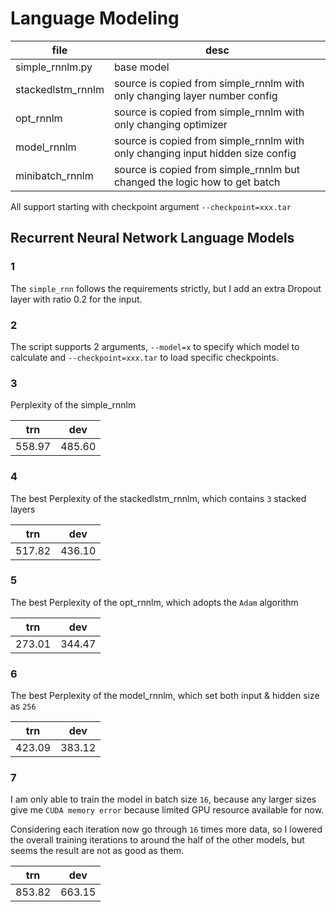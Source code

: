 # Language Modeling

file | desc
-|-
simple_rnnlm.py | base model
stackedlstm_rnnlm | source is copied from simple_rnnlm with only changing layer number config
opt_rnnlm | source is copied from simple_rnnlm with only changing optimizer
model_rnnlm | source is copied from simple_rnnlm with only changing input hidden size config
minibatch_rnnlm | source is copied from simple_rnnlm but changed the logic how to get batch

All support starting with checkpoint argument `--checkpoint=xxx.tar`

## Recurrent Neural Network Language Models

### 1

The `simple_rnn` follows the requirements strictly, but I add an extra Dropout layer with ratio 0.2 for the input.

### 2

The script supports 2 arguments, `--model=x` to specify which model to calculate and `--checkpoint=xxx.tar` to load specific checkpoints.

### 3

Perplexity of the simple_rnnlm

trn | dev
-|-
558.97 | 485.60

### 4

The best Perplexity of the stackedlstm_rnnlm, which contains `3` stacked layers

trn | dev
-|-
517.82 | 436.10

### 5

The best Perplexity of the opt_rnnlm, which adopts the `Adam` algorithm

trn | dev
-|-
273.01 | 344.47

### 6

The best Perplexity of the model_rnnlm, which set both input & hidden size as `256`

trn | dev
-|-
423.09 | 383.12

### 7

I am only able to train the model in batch size `16`, because any larger sizes give me `CUDA memory error` because limited GPU resource available for now.

Considering each iteration now go through `16` times more data, so I lowered the overall training iterations to around the half of the other models, but seems the result are not as good as them.

trn | dev
-|-
853.82 | 663.15

